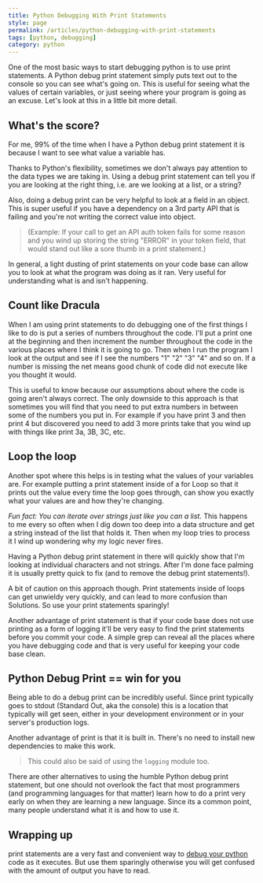 ```yaml
---
title: Python Debugging With Print Statements
style: page
permalink: /articles/python-debugging-with-print-statements
tags: [python, debugging]
category: python
---
```


One of the most basic ways to start debugging python is to use print statements. A Python debug print statement simply puts text out to the console so you can see what's going on. This is useful for seeing what the values of certain variables, or just seeing where your program is going as an excuse. Let's look at this in a little bit more detail.

## What's the score?
For me, 99% of the time when I have a Python debug print statement it is because I want to see what value a variable has.

Thanks to Python's flexibility, sometimes we don't always pay attention to the data types we are taking in. Using a debug print statement can tell you if you are looking at the right thing, i.e. are we looking at a list, or a string? 

Also, doing a debug print can be very helpful to look at a field in an object. This is super useful if you have a dependency on a 3rd party API that is failing and you're not writing the correct value into object. 

>(Example: If your call to get an API auth token fails for some reason and you wind up storing the string "ERROR" in your token field, that would stand out like a sore thumb in a print statement.) 

In general, a light dusting of print statements on your code base can allow you to look at what the program was doing as it ran. Very useful for understanding what is and isn't happening.

## Count like Dracula
 When I am using print statements to do debugging one of the first things I like to do is put a series of numbers throughout the code. I'll put a print one at the beginning and then increment the number throughout the code in the various places where I think it is going to go. Then when I run the program I look at the output and see if I see the numbers "1" "2" "3" "4" and so on. If a number is missing the net means good chunk of code did not execute like you thought it would.

 This is useful to know because our assumptions about where the code is going aren't always correct. The only downside to this  approach is that sometimes you will find that you need to put extra numbers in between some of the numbers you put in. For example if you have print 3 and then print 4 but discovered you need to add 3 more prints take that you wind up with things like print 3a, 3B, 3C, etc.

## Loop the loop
Another spot where this helps is in testing what the values of your variables are. For example putting a print statement inside of a for Loop so that it prints out the value every time the loop goes through, can show you exactly what your values are and how they're changing.

*Fun fact: You can iterate over strings just like you can a list.* This happens to me every so often when I dig down too deep into a data structure and get a string instead of the list that holds it. Then when my loop tries to process it I wind up wondering why my logic never fires.

Having a Python debug print statement in there will quickly show that I'm looking at individual characters and not strings. After I'm done face palming it is usually pretty quick to fix (and to remove the debug print statements!).

 A bit of caution on this approach though. Print statements inside of loops can get unwieldy very quickly, and can lead to more confusion than Solutions. So use your print statements sparingly!

 Another advantage of print statement is that if your code base does not use printing as a form of logging it'll be very easy to find the print statements before you commit your code. A simple grep can reveal all the places where you have debugging code and that is very useful for keeping your code base clean. 

## Python Debug Print == win for you
Being able to do a debug print can be incredibly useful. Since print typically goes to stdout (Standard Out, aka the console) this is a location that typically will get seen, either in your development environment or in your server's production logs.

Another advantage of print is that it is built in. There's no need to install new dependencies to make this work.

> This could also be said of using the `logging` module too. 

There are other alternatives to using the humble Python debug print statement, but one should not overlook the fact that most programmers (and programming languages for that matter) learn how to do a print very early on when they are learning a new language. Since its a common point, many people understand what it is and how to use it.

## Wrapping up
print statements are a very fast and convenient way to [debug your python](https://pythondebugging.com) code as it executes. But use them sparingly otherwise you will get confused with the amount of output you have to read. 
